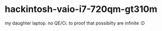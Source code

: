 # hackintosh-vaio-i7-720qm-gt310m
my daughter laptop. no QE/Ci. to proof that possibilty are infinite :D
